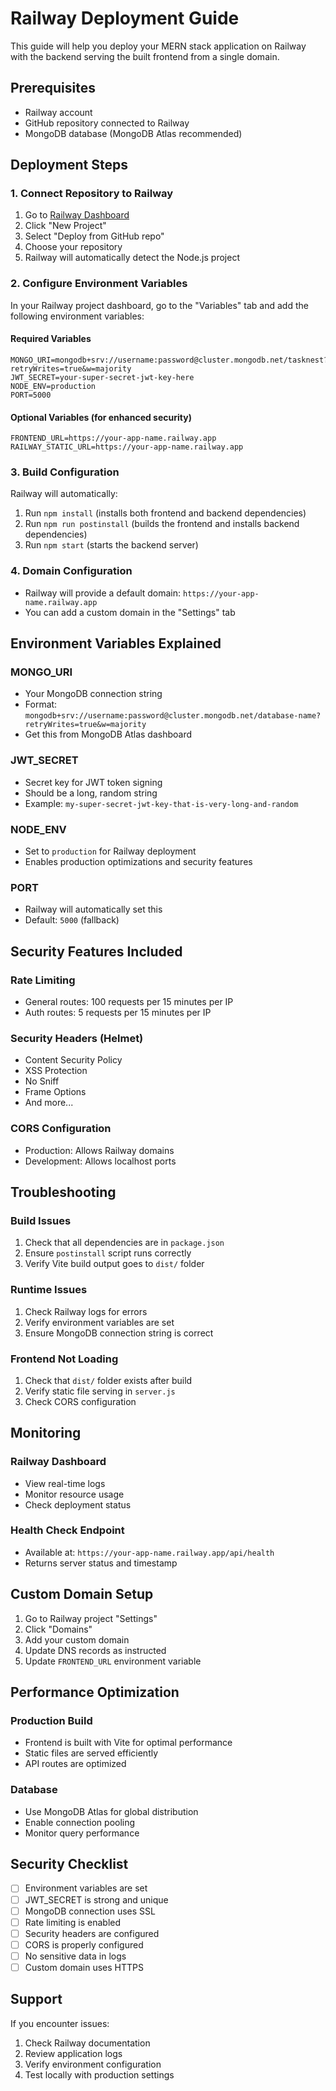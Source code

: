 # Railway Deployment Guide

This guide will help you deploy your MERN stack application on Railway with the backend serving the built frontend from a single domain.

## Prerequisites

- Railway account
- GitHub repository connected to Railway
- MongoDB database (MongoDB Atlas recommended)

## Deployment Steps

### 1. Connect Repository to Railway

1. Go to [Railway Dashboard](https://railway.app/dashboard)
2. Click "New Project"
3. Select "Deploy from GitHub repo"
4. Choose your repository
5. Railway will automatically detect the Node.js project

### 2. Configure Environment Variables

In your Railway project dashboard, go to the "Variables" tab and add the following environment variables:

#### Required Variables
```
MONGO_URI=mongodb+srv://username:password@cluster.mongodb.net/tasknest?retryWrites=true&w=majority
JWT_SECRET=your-super-secret-jwt-key-here
NODE_ENV=production
PORT=5000
```

#### Optional Variables (for enhanced security)
```
FRONTEND_URL=https://your-app-name.railway.app
RAILWAY_STATIC_URL=https://your-app-name.railway.app
```

### 3. Build Configuration

Railway will automatically:
1. Run `npm install` (installs both frontend and backend dependencies)
2. Run `npm run postinstall` (builds the frontend and installs backend dependencies)
3. Run `npm start` (starts the backend server)

### 4. Domain Configuration

- Railway will provide a default domain: `https://your-app-name.railway.app`
- You can add a custom domain in the "Settings" tab

## Environment Variables Explained

### MONGO_URI
- Your MongoDB connection string
- Format: `mongodb+srv://username:password@cluster.mongodb.net/database-name?retryWrites=true&w=majority`
- Get this from MongoDB Atlas dashboard

### JWT_SECRET
- Secret key for JWT token signing
- Should be a long, random string
- Example: `my-super-secret-jwt-key-that-is-very-long-and-random`

### NODE_ENV
- Set to `production` for Railway deployment
- Enables production optimizations and security features

### PORT
- Railway will automatically set this
- Default: `5000` (fallback)

## Security Features Included

### Rate Limiting
- General routes: 100 requests per 15 minutes per IP
- Auth routes: 5 requests per 15 minutes per IP

### Security Headers (Helmet)
- Content Security Policy
- XSS Protection
- No Sniff
- Frame Options
- And more...

### CORS Configuration
- Production: Allows Railway domains
- Development: Allows localhost ports

## Troubleshooting

### Build Issues
1. Check that all dependencies are in `package.json`
2. Ensure `postinstall` script runs correctly
3. Verify Vite build output goes to `dist/` folder

### Runtime Issues
1. Check Railway logs for errors
2. Verify environment variables are set
3. Ensure MongoDB connection string is correct

### Frontend Not Loading
1. Check that `dist/` folder exists after build
2. Verify static file serving in `server.js`
3. Check CORS configuration

## Monitoring

### Railway Dashboard
- View real-time logs
- Monitor resource usage
- Check deployment status

### Health Check Endpoint
- Available at: `https://your-app-name.railway.app/api/health`
- Returns server status and timestamp

## Custom Domain Setup

1. Go to Railway project "Settings"
2. Click "Domains"
3. Add your custom domain
4. Update DNS records as instructed
5. Update `FRONTEND_URL` environment variable

## Performance Optimization

### Production Build
- Frontend is built with Vite for optimal performance
- Static files are served efficiently
- API routes are optimized

### Database
- Use MongoDB Atlas for global distribution
- Enable connection pooling
- Monitor query performance

## Security Checklist

- [ ] Environment variables are set
- [ ] JWT_SECRET is strong and unique
- [ ] MongoDB connection uses SSL
- [ ] Rate limiting is enabled
- [ ] Security headers are configured
- [ ] CORS is properly configured
- [ ] No sensitive data in logs
- [ ] Custom domain uses HTTPS

## Support

If you encounter issues:
1. Check Railway documentation
2. Review application logs
3. Verify environment configuration
4. Test locally with production settings 